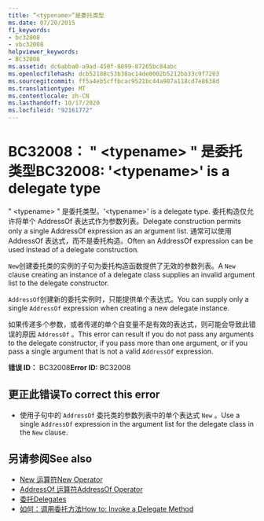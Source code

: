 ```yaml
---
title: “<typename>”是委托类型
ms.date: 07/20/2015
f1_keywords:
- bc32008
- vbc32008
helpviewer_keywords:
- BC32008
ms.assetid: dc6abba0-a9ad-450f-8899-87265bc84abc
ms.openlocfilehash: dcb52188c53b38ac14de0002b5212bb33c9f7203
ms.sourcegitcommit: ff5a4eb5cffbcac9521bc44a907a118cd7e8638d
ms.translationtype: MT
ms.contentlocale: zh-CN
ms.lasthandoff: 10/17/2020
ms.locfileid: "92161772"
---
```

# <a name="bc32008-typename-is-a-delegate-type"></a><span data-ttu-id="5928e-102">BC32008： " \<typename> " 是委托类型</span><span class="sxs-lookup"><span data-stu-id="5928e-102">BC32008: '\<typename>' is a delegate type</span></span>

<span data-ttu-id="5928e-103">" \<typename> " 是委托类型。</span><span class="sxs-lookup"><span data-stu-id="5928e-103">'\<typename>' is a delegate type.</span></span> <span data-ttu-id="5928e-104">委托构造仅允许将单个 AddressOf 表达式作为参数列表。</span><span class="sxs-lookup"><span data-stu-id="5928e-104">Delegate construction permits only a single AddressOf expression as an argument list.</span></span> <span data-ttu-id="5928e-105">通常可以使用 AddressOf 表达式，而不是委托构造。</span><span class="sxs-lookup"><span data-stu-id="5928e-105">Often an AddressOf expression can be used instead of a delegate construction.</span></span>

 <span data-ttu-id="5928e-106">`New`创建委托类的实例的子句为委托构造函数提供了无效的参数列表。</span><span class="sxs-lookup"><span data-stu-id="5928e-106">A `New` clause creating an instance of a delegate class supplies an invalid argument list to the delegate constructor.</span></span>

 <span data-ttu-id="5928e-107">`AddressOf`创建新的委托实例时，只能提供单个表达式。</span><span class="sxs-lookup"><span data-stu-id="5928e-107">You can supply only a single `AddressOf` expression when creating a new delegate instance.</span></span>

 <span data-ttu-id="5928e-108">如果传递多个参数，或者传递的单个自变量不是有效的表达式，则可能会导致此错误的原因 `AddressOf` 。</span><span class="sxs-lookup"><span data-stu-id="5928e-108">This error can result if you do not pass any arguments to the delegate constructor, if you pass more than one argument, or if you pass a single argument that is not a valid `AddressOf` expression.</span></span>

 <span data-ttu-id="5928e-109">**错误 ID：** BC32008</span><span class="sxs-lookup"><span data-stu-id="5928e-109">**Error ID:** BC32008</span></span>

## <a name="to-correct-this-error"></a><span data-ttu-id="5928e-110">更正此错误</span><span class="sxs-lookup"><span data-stu-id="5928e-110">To correct this error</span></span>

- <span data-ttu-id="5928e-111">使用子句中的 `AddressOf` 委托类的参数列表中的单个表达式 `New` 。</span><span class="sxs-lookup"><span data-stu-id="5928e-111">Use a single `AddressOf` expression in the argument list for the delegate class in the `New` clause.</span></span>

## <a name="see-also"></a><span data-ttu-id="5928e-112">另请参阅</span><span class="sxs-lookup"><span data-stu-id="5928e-112">See also</span></span>

- [<span data-ttu-id="5928e-113">New 运算符</span><span class="sxs-lookup"><span data-stu-id="5928e-113">New Operator</span></span>](../operators/new-operator.md)
- [<span data-ttu-id="5928e-114">AddressOf 运算符</span><span class="sxs-lookup"><span data-stu-id="5928e-114">AddressOf Operator</span></span>](../operators/addressof-operator.md)
- [<span data-ttu-id="5928e-115">委托</span><span class="sxs-lookup"><span data-stu-id="5928e-115">Delegates</span></span>](../../programming-guide/language-features/delegates/index.md)
- [<span data-ttu-id="5928e-116">如何：调用委托方法</span><span class="sxs-lookup"><span data-stu-id="5928e-116">How to: Invoke a Delegate Method</span></span>](../../programming-guide/language-features/delegates/how-to-invoke-a-delegate-method.md)

